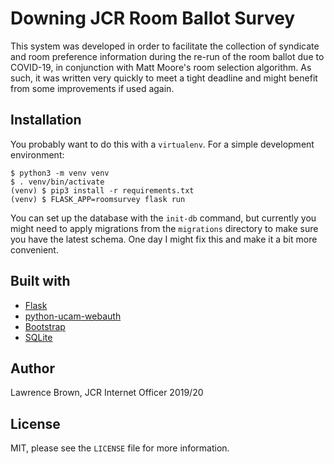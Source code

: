 # Downing JCR Room Ballot Survey

This system was developed in order to facilitate the collection of syndicate and room preference information during the re-run of the room ballot due to COVID-19, in conjunction with Matt Moore's room selection algorithm. As such, it was written very quickly to meet a tight deadline and might benefit from some improvements if used again.

## Installation

You probably want to do this with a `virtualenv`. For a simple development environment:

```
$ python3 -m venv venv
$ . venv/bin/activate
(venv) $ pip3 install -r requirements.txt
(venv) $ FLASK_APP=roomsurvey flask run
```

You can set up the database with the `init-db` command, but currently you might need to apply migrations
from the `migrations` directory to make sure you have the latest schema. One day I might fix this and make
it a bit more convenient.

## Built with

  * [Flask](https://flask.palletsprojects.com/en/1.1.x/)
  * [python-ucam-webauth](https://python-ucam-webauth.readthedocs.io/en/latest/index.html)
  * [Bootstrap](https://getbootstrap.com)
  * [SQLite](https://sqlite.org)

## Author

Lawrence Brown, JCR Internet Officer 2019/20

## License

MIT, please see the `LICENSE` file for more information.
